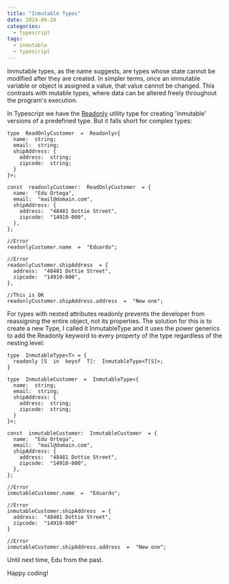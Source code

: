 ```yaml
---
title: "Inmutable Types"
date: 2024-06-20
categories:
  - typescript
tags:
  - inmutable
  - typescript
---
```


Immutable types, as the name suggests, are types whose state cannot be modified after they are created. In simpler terms, once an immutable variable or object is assigned a value, that value cannot be changed. This contrasts with mutable types, where data can be altered freely throughout the program's execution.

In Typescript we have the [Readonly](https://www.typescriptlang.org/docs/handbook/utility-types.html#readonlytype) utility type for creating 'inmutable' versions of a predefined type. But it falls short for complex types:

    type  ReadOnlyCustomer  =  Readonly<{
	  name:  string;
	  email:  string;
	  shipAddress: {
	    address:  string;
	    zipcode:  string;
	  }
	}>;

	const  readonlyCustomer:  ReadOnlyCustomer  = {
	  name:  "Edu Ortega",
	  email:  "mail@domain.com",
	  shipAddress: {
	    address:  "48481 Dottie Street",
	    zipcode:  "14910-000",
	  },
	};

	//Error
	readonlyCustomer.name  =  "Eduardo";
	
	//Error
	readonlyCustomer.shipAddress  = {
	  address:  "48481 Dottie Street",
	  zipcode:  "14910-000",
	},
	
	//This is OK
	readonlyCustomer.shipAddress.address  =  "New one";

For types with nested attributes readonly prevents the developer from reassigning the entire object, not its properties. The solution for this is to create a new Type, I called it InmutableType and it uses the power generics to add the Readonly keyword to every property of the type regardless of the nesting level:

	type  InmutableType<T> = {
	  readonly [S  in  keyof  T]:  InmutableType<T[S]>;
	}

	type  InmutableCustomer  =  InmutableType<{
	  name:  string;
	  email:  string;
	  shipAddress: {
	    address:  string;
	    zipcode:  string;
	  }
	}>;

	const  inmutableCustomer:  InmutableCustomer  = {
	  name:  "Edu Ortega",
	  email:  "mail@domain.com",
	  shipAddress: {
	    address:  "48481 Dottie Street",
	    zipcode:  "14910-000",
	  },
	};

	//Error
	inmutableCustomer.name  =  "Eduardo";

	//Error
	inmutableCustomer.shipAddress  = {
	  address:  "48481 Dottie Street",
	  zipcode:  "14910-000"
	}

	//Error
	inmutableCustomer.shipAddress.address  =  "New one";


Until next time, Edu from the past.

Happy coding!
